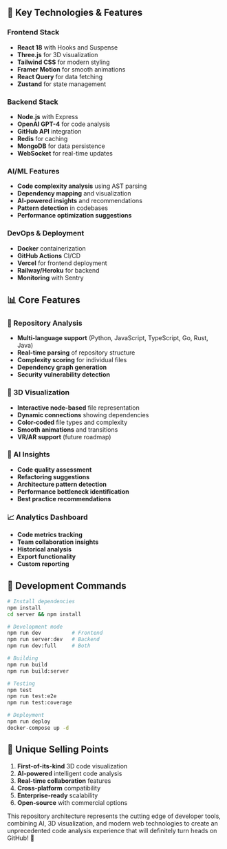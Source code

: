 ## 🚀 Key Technologies & Features

### Frontend Stack
- **React 18** with Hooks and Suspense
- **Three.js** for 3D visualization
- **Tailwind CSS** for modern styling
- **Framer Motion** for smooth animations
- **React Query** for data fetching
- **Zustand** for state management

### Backend Stack
- **Node.js** with Express
- **OpenAI GPT-4** for code analysis
- **GitHub API** integration
- **Redis** for caching
- **MongoDB** for data persistence
- **WebSocket** for real-time updates

### AI/ML Features
- **Code complexity analysis** using AST parsing
- **Dependency mapping** and visualization
- **AI-powered insights** and recommendations
- **Pattern detection** in codebases
- **Performance optimization suggestions**

### DevOps & Deployment
- **Docker** containerization
- **GitHub Actions** CI/CD
- **Vercel** for frontend deployment
- **Railway/Heroku** for backend
- **Monitoring** with Sentry

## 📊 Core Features

### 🎯 Repository Analysis
- **Multi-language support** (Python, JavaScript, TypeScript, Go, Rust, Java)
- **Real-time parsing** of repository structure
- **Complexity scoring** for individual files
- **Dependency graph generation**
- **Security vulnerability detection**

### 🎨 3D Visualization
- **Interactive node-based** file representation
- **Dynamic connections** showing dependencies
- **Color-coded** file types and complexity
- **Smooth animations** and transitions
- **VR/AR support** (future roadmap)

### 🤖 AI Insights
- **Code quality assessment**
- **Refactoring suggestions**
- **Architecture pattern detection**
- **Performance bottleneck identification**
- **Best practice recommendations**

### 📈 Analytics Dashboard
- **Code metrics tracking**
- **Team collaboration insights**
- **Historical analysis**
- **Export functionality**
- **Custom reporting**

## 🔧 Development Commands

```bash
# Install dependencies
npm install
cd server && npm install

# Development mode
npm run dev          # Frontend
npm run server:dev   # Backend
npm run dev:full     # Both

# Building
npm run build
npm run build:server

# Testing
npm test
npm run test:e2e
npm run test:coverage

# Deployment
npm run deploy
docker-compose up -d
```

## 🌟 Unique Selling Points

1. **First-of-its-kind** 3D code visualization
2. **AI-powered** intelligent code analysis
3. **Real-time collaboration** features
4. **Cross-platform** compatibility
5. **Enterprise-ready** scalability
6. **Open-source** with commercial options

This repository architecture represents the cutting edge of developer tools, combining AI, 3D visualization, and modern web technologies to create an unprecedented code analysis experience that will definitely turn heads on GitHub! 🚀
